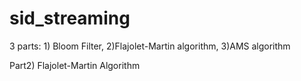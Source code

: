 # sid_streaming
3 parts: 1) Bloom Filter, 2)Flajolet-Martin algorithm, 3)AMS algorithm

Part2) Flajolet-Martin Algorithm
